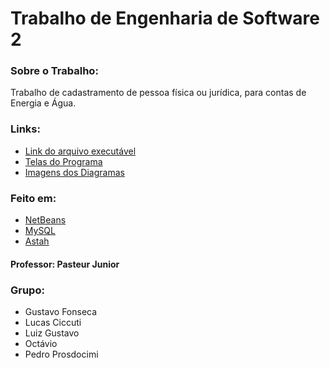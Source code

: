 # Trabalho de Engenharia de Software 2

### Sobre o Trabalho:
Trabalho de cadastramento de pessoa física ou jurídica, para contas de Energia e Água.

### Links:
- [Link do arquivo executável](MinhaAplicacao/dist)
- [Telas do Programa](telas)
- [Imagens dos Diagramas](Diagramas/imagens)

### Feito em:
- [NetBeans](https://netbeans.org/)
- [MySQL](https://www.mysql.com/)
- [Astah](http://astah.net/)

#### Professor: Pasteur Junior

### Grupo:
- Gustavo Fonseca
- Lucas Ciccuti
- Luiz Gustavo
- Octávio
- Pedro Prosdocimi
